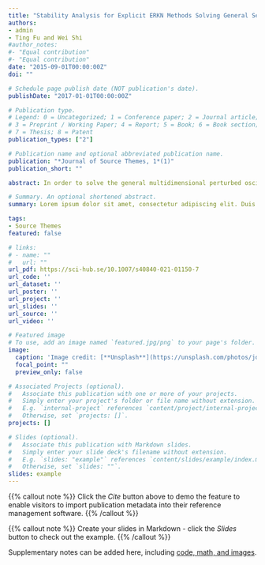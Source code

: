 ```yaml
---
title: "Stability Analysis for Explicit ERKN Methods Solving General Second-Order Oscillatory Systems"
authors:
- admin
- Ting Fu and Wei Shi
#author_notes:
#- "Equal contribution"
#- "Equal contribution"
date: "2015-09-01T00:00:00Z"
doi: ""

# Schedule page publish date (NOT publication's date).
publishDate: "2017-01-01T00:00:00Z"

# Publication type.
# Legend: 0 = Uncategorized; 1 = Conference paper; 2 = Journal article;
# 3 = Preprint / Working Paper; 4 = Report; 5 = Book; 6 = Book section;
# 7 = Thesis; 8 = Patent
publication_types: ["2"]

# Publication name and optional abbreviated publication name.
publication: "*Journal of Source Themes, 1*(1)"
publication_short: ""

abstract: In order to solve the general multidimensional perturbed oscillatory system $y^{\prime \prime}+\Omega y=$ $f\left(y, y^{\prime}\right)$ with $K \in \mathbb{R}^{d \times d}$, the order conditions for the ERKN (extended RungeKutta-Nyström) methods and some effective ERKN methods were presented in the literature. These methods integrate exactly the multidimensional unperturbed oscillator $y^{\prime \prime}+\Omega y=0$. In this paper, we analyze the stability of ERKN methods for general oscillatory second-order initial value problems whose right-hand-side functions depend on both $y$ and $y^{\prime}$. Based on the linear test model $y^{\prime \prime}(t)+\omega^2 y(t)+\mu y^{\prime}(t)=$ 0 with $\mu<2 \omega$, further discussion and analysis on the linear stability of ERKN methods for general oscillatory problems are presented. A new conception of $\alpha$-stability region is proposed to investigate how well the numerical methods respect the damping rate of the general oscillatory systems. It gains more insight to the numerical methods when applied to the systems involving $y^{\prime}$. Numerical experiments are carried out to show the significance of the theory.

# Summary. An optional shortened abstract.
summary: Lorem ipsum dolor sit amet, consectetur adipiscing elit. Duis posuere tellus ac convallis placerat. Proin tincidunt magna sed ex sollicitudin condimentum.

tags:
- Source Themes
featured: false

# links:
# - name: ""
#   url: ""
url_pdf: https://sci-hub.se/10.1007/s40840-021-01150-7
url_code: ''
url_dataset: ''
url_poster: ''
url_project: ''
url_slides: ''
url_source: ''
url_video: ''

# Featured image
# To use, add an image named `featured.jpg/png` to your page's folder. 
image:
  caption: 'Image credit: [**Unsplash**](https://unsplash.com/photos/jdD8gXaTZsc)'
  focal_point: ""
  preview_only: false

# Associated Projects (optional).
#   Associate this publication with one or more of your projects.
#   Simply enter your project's folder or file name without extension.
#   E.g. `internal-project` references `content/project/internal-project/index.md`.
#   Otherwise, set `projects: []`.
projects: []

# Slides (optional).
#   Associate this publication with Markdown slides.
#   Simply enter your slide deck's filename without extension.
#   E.g. `slides: "example"` references `content/slides/example/index.md`.
#   Otherwise, set `slides: ""`.
slides: example
---
```


{{% callout note %}}
Click the *Cite* button above to demo the feature to enable visitors to import publication metadata into their reference management software.
{{% /callout %}}

{{% callout note %}}
Create your slides in Markdown - click the *Slides* button to check out the example.
{{% /callout %}}

Supplementary notes can be added here, including [code, math, and images](https://wowchemy.com/docs/writing-markdown-latex/).

